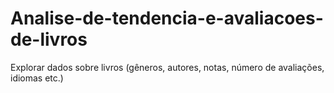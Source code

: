 # Analise-de-tendencia-e-avaliacoes-de-livros
Explorar dados sobre livros (gêneros, autores, notas, número de avaliações, idiomas etc.)
